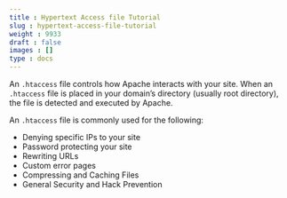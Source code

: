 ```yaml
---
title : Hypertext Access file Tutorial
slug : hypertext-access-file-tutorial
weight : 9933
draft : false
images : []
type : docs
---
```


An `.htaccess` file controls how Apache interacts with your site. When an `.htaccess` file is placed in your domain’s directory (usually root directory), the file is detected and executed by Apache.

An `.htaccess` file is commonly used for the following:

 - Denying specific IPs to your site
 - Password protecting your site
 - Rewriting URLs
 - Custom error pages
 - Compressing and Caching Files
 - General Security and Hack Prevention

